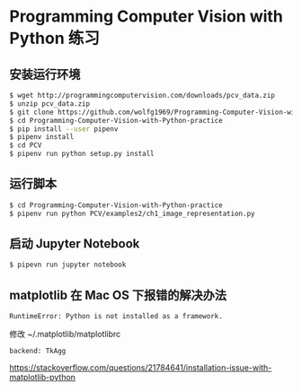# Programming Computer Vision with Python 练习

## 安装运行环境
```bash
$ wget http://programmingcomputervision.com/downloads/pcv_data.zip
$ unzip pcv_data.zip
$ git clone https://github.com/wolfg1969/Programming-Computer-Vision-with-Python-practice.git
$ cd Programming-Computer-Vision-with-Python-practice
$ pip install --user pipenv
$ pipenv install
$ cd PCV
$ pipenv run python setup.py install
```
## 运行脚本
```bash
$ cd Programming-Computer-Vision-with-Python-practice
$ pipenv run python PCV/examples2/ch1_image_representation.py
```

## 启动 Jupyter Notebook
```bash
$ pipevn run jupyter notebook
```

## matplotlib 在 Mac OS 下报错的解决办法

```
RuntimeError: Python is not installed as a framework.
```

修改 ~/.matplotlib/matplotlibrc
```
backend: TkAgg
```

https://stackoverflow.com/questions/21784641/installation-issue-with-matplotlib-python

